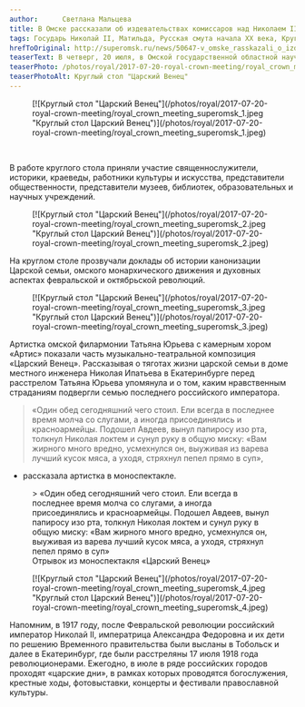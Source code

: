 ```yaml
---
author:      Светлана Мальцева
title: В Омске рассказали об издевательствах комиссаров над Николаем II и его семьей
tags: Государь Николай II, Матильда, Русская смута начала XX века, Круглый стол «Царский Венец»
hrefToOriginal: http://superomsk.ru/news/50647-v_omske_rasskazali_o_izdevatelstvax_komissarov_nad/
teaserText: В четверг, 20 июля, в Омской государственной областной научной библиотеке имени А.С. Пушкина в открытом молодежном пространстве «Дача Онегина» прошел круглый стол «Царский Венец», посвященный трагической судьбе царя Николая II и его семьи. 
teaserPhoto: /photos/royal/2017-07-20-royal-crown-meeting/royal_crown_meeting_superomsk_1.jpeg
teaserPhotoAlt: Круглый стол "Царский Венец"
---
```


<figure>
[![Круглый стол "Царский Венец"](/photos/royal/2017-07-20-royal-crown-meeting/royal_crown_meeting_superomsk_1.jpeg "Круглый стол Царский Венец")](/photos/royal/2017-07-20-royal-crown-meeting/royal_crown_meeting_superomsk_1.jpeg)
</figure>

<br/>

В работе круглого стола приняли участие священнослужители, историки, краеведы, работники  культуры и искусства, представители общественности, представители музеев, библиотек, образовательных и научных учреждений.


<figure>
[![Круглый стол "Царский Венец"](/photos/royal/2017-07-20-royal-crown-meeting/royal_crown_meeting_superomsk_2.jpeg "Круглый стол Царский Венец")](/photos/royal/2017-07-20-royal-crown-meeting/royal_crown_meeting_superomsk_2.jpeg)
</figure>

На круглом столе прозвучали доклады об истории канонизации Царской семьи, омского монархического движения и духовных аспектах февральской и октябрьской революций. 


<figure>
[![Круглый стол "Царский Венец"](/photos/royal/2017-07-20-royal-crown-meeting/royal_crown_meeting_superomsk_3.jpeg "Круглый стол Царский Венец")](/photos/royal/2017-07-20-royal-crown-meeting/royal_crown_meeting_superomsk_3.jpeg)
</figure>

Артистка омской филармонии Татьяна Юрьева с камерным хором «Артис» показали часть музыкально-театральной композиция «Царский Венец». Рассказывая о тяготах жизни царской семьи в доме местного инженера Николая Ипатьева в Екатеринбурге перед расстрелом Татьяна Юрьева упомянула и о том, каким нравственным страданиям подвергли семью последнего российского императора.

> «Один обед сегодняшний чего стоил. Ели всегда в последнее время молча со слугами, а иногда присоединялись и красноармейцы. Подошел Авдеев, вынул папиросу изо рта, толкнул Николая локтем и сунул руку в общую миску: «Вам жирного много вредно, усмехнулся он, выуживая из варева лучший кусок мяса, а уходя, стряхнул пепел прямо в суп»,
- рассказала артистка в моноспектакле.

<figure class="citation">
> «Один обед сегодняшний чего стоил. Ели всегда в последнее время молча со слугами, а иногда присоединялись и красноармейцы. Подошел Авдеев, вынул папиросу изо рта, толкнул Николая локтем и сунул руку в общую миску: «Вам жирного много вредно, усмехнулся он, выуживая из варева лучший кусок мяса, а уходя, стряхнул пепел прямо в суп»

<figcaption> 
Отрывок из моноспектакля «Царский Венец»
</figcaption>
</figure>

<figure>
[![Круглый стол "Царский Венец"](/photos/royal/2017-07-20-royal-crown-meeting/royal_crown_meeting_superomsk_4.jpeg "Круглый стол Царский Венец")](/photos/royal/2017-07-20-royal-crown-meeting/royal_crown_meeting_superomsk_4.jpeg)
</figure>


Напомним, в 1917 году, после Февральской революции российский император Николай II,  императрица Александра Федоровна и их дети по решению Временного правительства были высланы в Тобольск и далее в Екатеринбург, где были расстреляны 17 июля 1918 года революционерами. Ежегодно, в июле в ряде российских городов проходят «царские дни», в рамках которых проводятся богослужения, крестные ходы, фотовыставки, концерты и фестивали православной культуры. 


